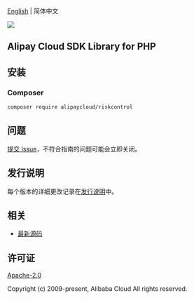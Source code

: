 [English](README.md) | 简体中文

![](https://aliyunsdk-pages.alicdn.com/icons/AlibabaCloud.svg)

## Alipay Cloud SDK Library for PHP

## 安装

### Composer

```bash
composer require alipaycloud/riskcontrol
```

## 问题

[提交 Issue](https://github.com/aliyun/alipaycloud/issues/new)，不符合指南的问题可能会立即关闭。

## 发行说明

每个版本的详细更改记录在[发行说明](./ChangeLog.txt)中。

## 相关

* [最新源码](https://github.com/aliyun/alipaycloud)

## 许可证

[Apache-2.0](http://www.apache.org/licenses/LICENSE-2.0)

Copyright (c) 2009-present, Alibaba Cloud All rights reserved.
